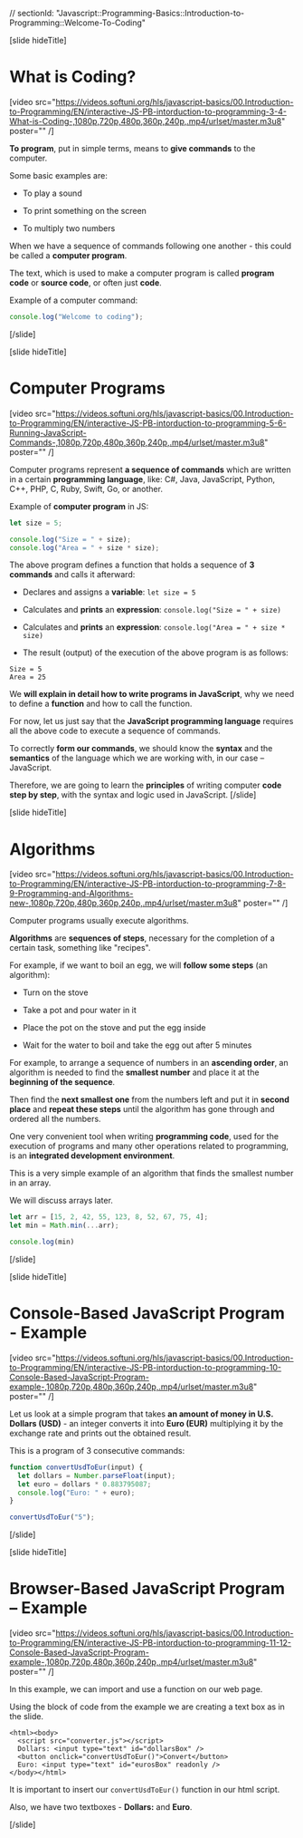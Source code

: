 // sectionId: "Javascript::Programming-Basics::Introduction-to-Programming::Welcome-To-Coding"

[slide hideTitle]
# What is Coding?

[video src="https://videos.softuni.org/hls/javascript-basics/00.Introduction-to-Programming/EN/interactive-JS-PB-intorduction-to-programming-3-4-What-is-Coding-,1080p,720p,480p,360p,240p,.mp4/urlset/master.m3u8" poster="" /]

**To program**, put in simple terms, means to **give commands** to the computer.

Some basic examples are: 

- To play a sound

- To print something on the screen

- To multiply two numbers

When we have a sequence of commands following one another - this could be called a **computer program**.

The text, which is used to make a computer program is called **program code** or **source code**, or often just **code**. 

Example of a computer command: 

```js live
console.log("Welcome to coding");
```
[/slide]

[slide hideTitle]

# Computer Programs

[video src="https://videos.softuni.org/hls/javascript-basics/00.Introduction-to-Programming/EN/interactive-JS-PB-intorduction-to-programming-5-6-Running-JavaScript-Commands-,1080p,720p,480p,360p,240p,.mp4/urlset/master.m3u8" poster="" /]

Computer programs represent **a sequence of commands** which are written in a certain **programming language**, like: C#, Java, JavaScript, Python, C++, PHP, C, Ruby, Swift, Go, or another.

Example of **computer program** in JS: 

```js live
let size = 5;

console.log("Size = " + size);
console.log("Area = " + size * size);
```
The above program defines a function that holds a sequence of **3 commands** and calls it afterward: 

- Declares and assigns a **variable**: `let size = 5`

- Calculates and **prints** an **expression**: `console.log("Size = " + size)` 

- Calculates and **prints** an **expression**: `console.log("Area = " + size * size)` 

- The result (output) of the execution of the above program is as follows:

```
Size = 5
Area = 25
```
We **will explain in detail how to write programs in JavaScript**, why we need to define a **function** and how to call the function. 

For now, let us just say that the **JavaScript programming language** requires all the above code to execute a sequence of commands. 

To correctly **form our commands**, we should know the **syntax** and the **semantics** of the language which we are working with, in our case – JavaScript.

Therefore, we are going to learn the **principles** of writing computer **code step by step**, with the syntax and logic used in JavaScript. 
[/slide]

[slide hideTitle]
# Algorithms

[video src="https://videos.softuni.org/hls/javascript-basics/00.Introduction-to-Programming/EN/interactive-JS-PB-intorduction-to-programming-7-8-9-Programming-and-Algorithms-new-,1080p,720p,480p,360p,240p,.mp4/urlset/master.m3u8" poster="" /]

Computer programs usually execute algorithms. 

**Algorithms** are **sequences of steps**, necessary for the completion of a certain task, something like "recipes". 

For example, if we want to boil an egg, we will **follow some steps** (an algorithm): 

- Turn on the stove

- Take a pot and pour water in it

- Place the pot on the stove and put the egg inside

- Wait for the water to boil and take the egg out after 5 minutes

For example, to arrange a sequence of numbers in an **ascending order**, an algorithm is needed to find the **smallest number** and place it at the **beginning of the sequence**. 

Тhen find the **next smallest one** from the numbers left and put it in **second place** and **repeat these steps** until the algorithm has gone through and ordered all the numbers. 

One very convenient tool when writing **programming code**, used for the execution of programs and many other operations related to programming, is an **integrated development environment**.

This is a very simple example of an algorithm that finds the smallest number in an array.

We will discuss arrays later.

``` js live
let arr = [15, 2, 42, 55, 123, 8, 52, 67, 75, 4];
let min = Math.min(...arr);

console.log(min)
```
[/slide]

[slide hideTitle]
# Console-Based JavaScript Program - Example

[video src="https://videos.softuni.org/hls/javascript-basics/00.Introduction-to-Programming/EN/interactive-JS-PB-intorduction-to-programming-10-Console-Based-JavaScript-Program-example-,1080p,720p,480p,360p,240p,.mp4/urlset/master.m3u8" poster="" /]

Let us look at a simple program that takes **an amount of money in U.S. Dollars (USD)** - an integer converts it into **Euro (EUR)** multiplying it by the exchange rate and prints out the obtained result. 

This is a program of 3 consecutive commands: 

```js live
function convertUsdToEur(input) {
  let dollars = Number.parseFloat(input);
  let euro = dollars * 0.883795087;
  console.log("Euro: " + euro);
}

convertUsdToEur("5");
```
[/slide]

[slide hideTitle]
# Browser-Based JavaScript Program – Example

[video src="https://videos.softuni.org/hls/javascript-basics/00.Introduction-to-Programming/EN/interactive-JS-PB-intorduction-to-programming-11-12-Console-Based-JavaScript-Program-example-,1080p,720p,480p,360p,240p,.mp4/urlset/master.m3u8" poster="" /]

In this example, we can import and use a function on our web page.

Using the block of code from the example we are creating a text box as in the slide.

```
<html><body>
  <script src="converter.js"></script>
  Dollars: <input type="text" id="dollarsBox" />
  <button onclick="convertUsdToEur()">Convert</button>
  Euro: <input type="text" id="eurosBox" readonly />
</body></html>
```

It is important to insert our `convertUsdToEur()` function in our html script.

Also, we have two textboxes - **Dollars:** and **Euro**.


[/slide]
